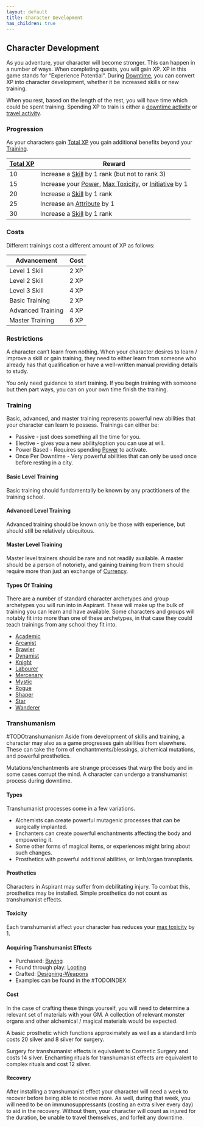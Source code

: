 ```yaml
---
layout: default
title: Character Development
has_children: true
---
```

## Character Development
As you adventure, your character will become stronger. This can happen in a number of ways. When completing quests, you will gain XP. XP in this game stands for “Experience Potential”. During [Downtime](Telling-The-Story#Downtime), you can convert XP into character development, whether it be increased skills or new training.

When you rest, based on the length of the rest, you will have time which could be spent training. Spending XP to train is either a [downtime activity](Activities#Downtime%20Activity) or [travel activity](Activities#Travel%20Activity).

### Progression
As your characters gain [Total XP](Stats#Total%20XP) you gain additional benefits beyond your [Training](#Training).

| [Total XP](Stats#Total%20XP) | Reward                                                                                                           |
| ---------------------------- | ---------------------------------------------------------------------------------------------------------------- |
| 10                           | Increase a [Skill](Skills) by 1 rank (but not to rank 3)                                                         |
| 15                           | Increase your [Power](Stats#Power), [Max Toxicity](Stats#Max%20Toxicity), or [Initiative](Stats#Initiative) by 1 |
| 20                           | Increase a [Skill](Skills) by 1 rank                                                                             |
| 25                           | Increase an [Attribute](Stats#Attributes) by 1                                                                   | 
| 30                           | Increase a [Skill](Skills) by 1 rank                                                                             |

### Costs
Different trainings cost a different amount of XP as follows:

| Advancement       | Cost |
| ----------------- | ---- |
| Level 1 Skill     | 2 XP |
| Level 2 Skill     | 2 XP |
| Level 3 Skill     | 4 XP |
| Basic Training    | 2 XP |
| Advanced Training | 4 XP |
| Master Training   | 6 XP | 

### Restrictions
A character can’t learn from nothing. When your character desires to learn / improve a skill or gain training, they need to either learn from someone who already has that qualification or have a well-written manual providing details to study. 

You only need guidance to start training. If you begin training with someone but then part ways, you can on your own time finish the training. 

### Training
Basic, advanced, and master training represents powerful new abilities that your character can learn to possess. Trainings can either be:
* Passive - just does something all the time for you.
* Elective - gives you a new ability/option you can use at will.
* Power Based - Requires spending [Power](Stats#Power) to activate.
* Once Per Downtime - Very powerful abilities that can only be used once before resting in a city.

#### Basic Level Training
Basic training should fundamentally be known by any practitioners of the training school.

#### Advanced Level Training
Advanced training should be known only be those with experience, but should still be relatively ubiquitous.

#### Master Level Training
Master level trainers should be rare and not readily available. A master should be a person of notoriety, and gaining training from them should require more than just an exchange of [Currency](Equipment#Currency).

#### Types Of Training
There are a number of standard character archetypes and group archetypes you will run into in Aspirant. These will make up the bulk of training you can learn and have available. Some characters and groups will notably fit into more than one of these archetypes, in that case they could teach trainings from any school they fit into.
* [Academic](Academic)
* [Arcanist](Arcanist)
* [Brawler](Brawler)
* [Dynamist](Dynamist)
* [Knight](Knight)
* [Labourer](Labourer)
* [Mercenary](Mercenary)
* [Mystic](Mystic)
* [Rogue](Rogue)
* [Shaper](Shaper)
* [Star](Star)
* [Wanderer](Wanderer)

### Transhumanism
#TODOtranshumanism 
Aside from development of skills and training, a character may also as a game progresses gain abilities from elsewhere. These can take the form of enchantments/blessings, alchemical mutations, and powerful prosthetics.

Mutations/enchantments are strange processes that warp the body and in some cases corrupt the mind. A character can undergo a transhumanist process during downtime.

#### Types
Transhumanist processes come in a few variations. 
- Alchemists can create powerful mutagenic processes that can be surgically implanted.
- Enchanters can create powerful enchantments affecting the body and empowering it.
- Some other forms of magical items, or experiences might bring about such changes.
- Prosthetics with powerful additional abilities, or limb/organ transplants.

#### Prosthetics
Characters in Aspirant may suffer from debilitating injury. To combat this, prosthetics may be installed. Simple prosthetics do not count as transhumanist effects.

#### Toxicity
Each transhumanist affect your character has reduces your [max toxicity](Stats#Max%20Toxicity) by 1. 

#### Acquiring Transhumanist Effects
* Purchased: [Buying](#Buying)
* Found through play: [Looting](Equipment#Looting)
* Crafted: [Designing-Weapons](Designing-Weapons)
* Examples can be found in the #TODOINDEX 

#### Cost
In the case of crafting these things yourself, you will need to determine a relevant set of materials with your GM. A collection of relevant monster organs and other alchemical / magical materials would be expected.

A basic prosthetic which functions approximately as well as a standard limb costs 20 silver and 8 silver for surgery.

Surgery for transhumanist effects is equivalent to Cosmetic Surgery and costs 14 silver. Enchanting rituals for transhumanist effects are equivalent to complex rituals and cost 12 silver.

#### Recovery
After installing a transhumanist effect your character will need a week to recover before being able to receive more. As well, during that week, you will need to be on immunosuppressants (costing an extra silver every day) to aid in the recovery. Without them, your character will count as injured for the duration, be unable to travel themselves, and forfeit any downtime.